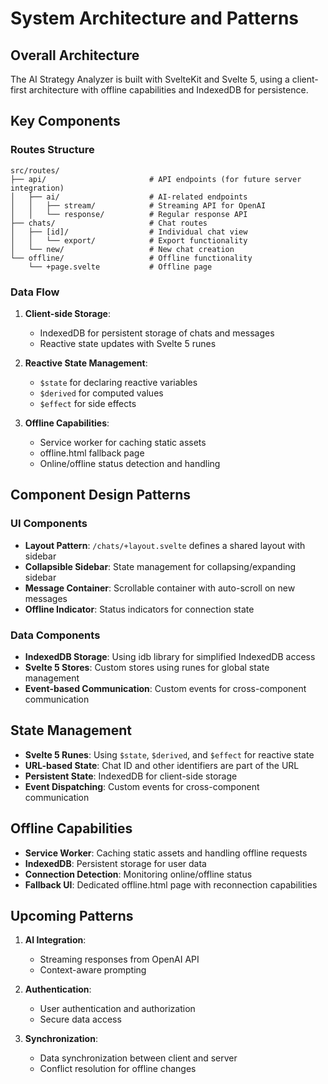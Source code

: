 # System Architecture and Patterns

## Overall Architecture

The AI Strategy Analyzer is built with SvelteKit and Svelte 5, using a client-first architecture with offline capabilities and IndexedDB for persistence.

## Key Components

### Routes Structure

```
src/routes/
├── api/                       # API endpoints (for future server integration)
│   ├── ai/                    # AI-related endpoints
│   │   ├── stream/            # Streaming API for OpenAI
│   │   └── response/          # Regular response API
├── chats/                     # Chat routes
│   ├── [id]/                  # Individual chat view
│   │   └── export/            # Export functionality
│   └── new/                   # New chat creation
└── offline/                   # Offline functionality
    └── +page.svelte           # Offline page
```

### Data Flow

1. **Client-side Storage**:
   - IndexedDB for persistent storage of chats and messages
   - Reactive state updates with Svelte 5 runes

2. **Reactive State Management**:
   - `$state` for declaring reactive variables
   - `$derived` for computed values
   - `$effect` for side effects

3. **Offline Capabilities**:
   - Service worker for caching static assets
   - offline.html fallback page
   - Online/offline status detection and handling

## Component Design Patterns

### UI Components

- **Layout Pattern**: `/chats/+layout.svelte` defines a shared layout with sidebar
- **Collapsible Sidebar**: State management for collapsing/expanding sidebar
- **Message Container**: Scrollable container with auto-scroll on new messages
- **Offline Indicator**: Status indicators for connection state

### Data Components

- **IndexedDB Storage**: Using idb library for simplified IndexedDB access
- **Svelte 5 Stores**: Custom stores using runes for global state management
- **Event-based Communication**: Custom events for cross-component communication

## State Management

- **Svelte 5 Runes**: Using `$state`, `$derived`, and `$effect` for reactive state
- **URL-based State**: Chat ID and other identifiers are part of the URL
- **Persistent State**: IndexedDB for client-side storage
- **Event Dispatching**: Custom events for cross-component communication

## Offline Capabilities

- **Service Worker**: Caching static assets and handling offline requests
- **IndexedDB**: Persistent storage for user data
- **Connection Detection**: Monitoring online/offline status
- **Fallback UI**: Dedicated offline.html page with reconnection capabilities

## Upcoming Patterns

1. **AI Integration**:
   - Streaming responses from OpenAI API
   - Context-aware prompting

2. **Authentication**:
   - User authentication and authorization
   - Secure data access

3. **Synchronization**:
   - Data synchronization between client and server
   - Conflict resolution for offline changes
